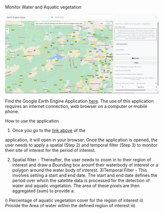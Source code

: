 Monitor Water and Aquatic vegetation

![](../images/Aquatic%20veg%20watch.png)

Find the Google Earth Engine Application [here](https://geethensingh.users.earthengine.app/view/aquatic-vegetation-watch). The use of this application requires an internet connection, web browser on a computer or mobile phone.

How to use the application

1) Once you go to the [link above](https://geethensingh.users.earthengine.app/view/aquatic-vegetation-watch) of the 

application, it will open in your browser.
Once the application is opened, the user needs to apply a spatial (Step 2) and temporal filter (Step 3) to monitor their site of interest for the period of interest. 

2) Spatial filter - Thereafter, the user needs to zoom in to their region of interest and draw a Bounding box arounf their waterbody of interest or a polygon around the water body of interest.
3)Temporal Filter - This involves setting a start and end date. The start and end date defines the period over which the satellite data is processed for the detection of water and aquatic vegetation. The area of these pixels are then aggregated (sum) to provide a:

i) Percentage of aquatic vegetation cover for the region of interest
ii) Provide the Area of water within the defined region of interest
iii) 

